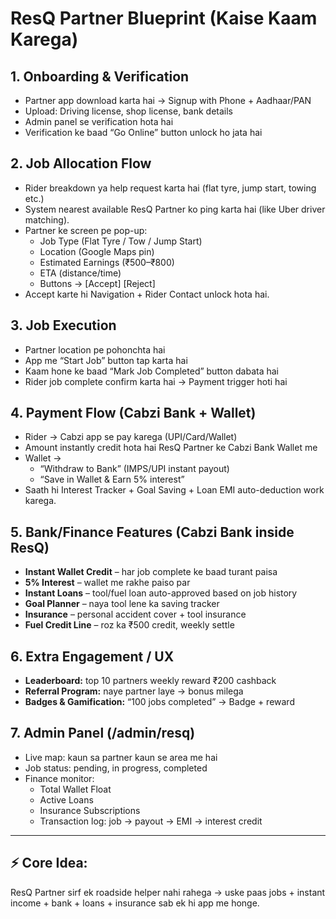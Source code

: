 # ResQ Partner Blueprint (Kaise Kaam Karega)

## 1. Onboarding & Verification

- Partner app download karta hai → Signup with Phone + Aadhaar/PAN
- Upload: Driving license, shop license, bank details
- Admin panel se verification hota hai
- Verification ke baad “Go Online” button unlock ho jata hai

## 2. Job Allocation Flow

- Rider breakdown ya help request karta hai (flat tyre, jump start, towing etc.)
- System nearest available ResQ Partner ko ping karta hai (like Uber driver matching).
- Partner ke screen pe pop-up:
    - Job Type (Flat Tyre / Tow / Jump Start)
    - Location (Google Maps pin)
    - Estimated Earnings (₹500–₹800)
    - ETA (distance/time)
    - Buttons → [Accept] [Reject]
- Accept karte hi Navigation + Rider Contact unlock hota hai.

## 3. Job Execution

- Partner location pe pohonchta hai
- App me “Start Job” button tap karta hai
- Kaam hone ke baad “Mark Job Completed” button dabata hai
- Rider job complete confirm karta hai → Payment trigger hoti hai

## 4. Payment Flow (Cabzi Bank + Wallet)

- Rider → Cabzi app se pay karega (UPI/Card/Wallet)
- Amount instantly credit hota hai ResQ Partner ke Cabzi Bank Wallet me
- Wallet →
    - “Withdraw to Bank” (IMPS/UPI instant payout)
    - “Save in Wallet & Earn 5% interest”
- Saath hi Interest Tracker + Goal Saving + Loan EMI auto-deduction work karega.

## 5. Bank/Finance Features (Cabzi Bank inside ResQ)

- **Instant Wallet Credit** – har job complete ke baad turant paisa
- **5% Interest** – wallet me rakhe paiso par
- **Instant Loans** – tool/fuel loan auto-approved based on job history
- **Goal Planner** – naya tool lene ka saving tracker
- **Insurance** – personal accident cover + tool insurance
- **Fuel Credit Line** – roz ka ₹500 credit, weekly settle

## 6. Extra Engagement / UX

- **Leaderboard:** top 10 partners weekly reward ₹200 cashback
- **Referral Program:** naye partner laye → bonus milega
- **Badges & Gamification:** “100 jobs completed” → Badge + reward

## 7. Admin Panel (/admin/resq)

- Live map: kaun sa partner kaun se area me hai
- Job status: pending, in progress, completed
- Finance monitor:
    - Total Wallet Float
    - Active Loans
    - Insurance Subscriptions
    - Transaction log: job → payout → EMI → interest credit

---

## ⚡️ Core Idea:
ResQ Partner sirf ek roadside helper nahi rahega → uske paas jobs + instant income + bank + loans + insurance sab ek hi app me honge.
